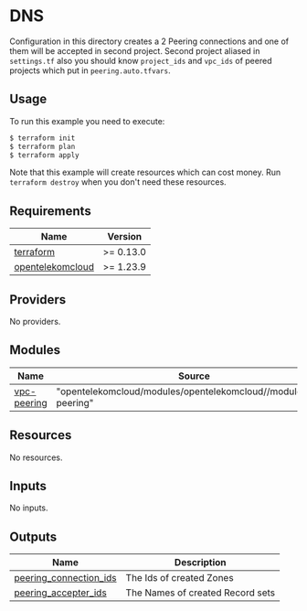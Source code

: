 # DNS

Configuration in this directory creates a 2 Peering connections and one of them will be accepted in second project.
Second project aliased in `settings.tf` also you should know `project_ids` and `vpc_ids` of peered projects which put in `peering.auto.tfvars`.

## Usage

To run this example you need to execute:

```bash
$ terraform init
$ terraform plan
$ terraform apply
```

Note that this example will create resources which can cost money. Run `terraform destroy` when you don't need these resources.

## Requirements

| Name                                                                                           | Version   |
| ---------------------------------------------------------------------------------------------- |-----------|
| <a name="requirement_terraform"></a> [terraform](#requirement\_terraform)                      | >= 0.13.0 |
| <a name="requirement_opentelekomcloud"></a> [opentelekomcloud](#requirement\_opentelekomcloud) | >= 1.23.9 |

## Providers

No providers.

## Modules

| Name                                                                  | Source                                                           | Version |
|-----------------------------------------------------------------------|------------------------------------------------------------------|---------|
| <a name="module_vpc-peering"></a> [vpc-peering](#module\_vpc-peering) | "opentelekomcloud/modules/opentelekomcloud//modules/vpc-peering" | 0.0.2   |

## Resources

No resources.

## Inputs

No inputs.

## Outputs

| Name                                                                                                       | Description                      |
|------------------------------------------------------------------------------------------------------------|----------------------------------|
| <a name="output_peering_connection_ids"></a> [peering\_connection\_ids](#output\_peering\_connection\_ids) | The Ids of created Zones         |
| <a name="output_peering_accepter_ids"></a> [peering\_accepter\_ids](#output\_peering\_accepter\_ids)       | The Names of created Record sets |

